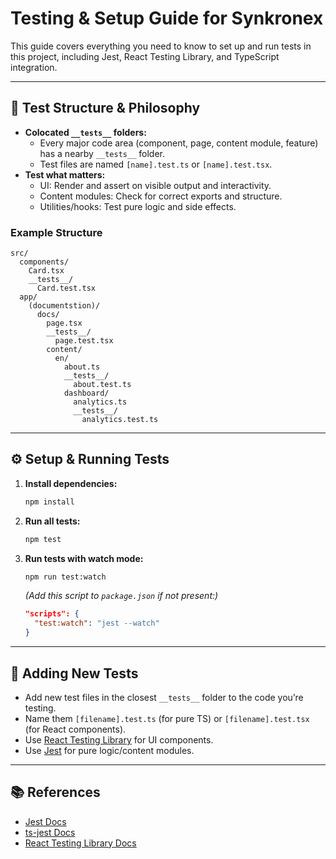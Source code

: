 # Testing & Setup Guide for Synkronex

This guide covers everything you need to know to set up and run tests in this project, including Jest, React Testing Library, and TypeScript integration.

---

## 🧪 Test Structure & Philosophy

- **Colocated `__tests__` folders:**
  - Every major code area (component, page, content module, feature) has a nearby `__tests__` folder.
  - Test files are named `[name].test.ts` or `[name].test.tsx`.
- **Test what matters:**
  - UI: Render and assert on visible output and interactivity.
  - Content modules: Check for correct exports and structure.
  - Utilities/hooks: Test pure logic and side effects.

### Example Structure
```
src/
  components/
    Card.tsx
    __tests__/
      Card.test.tsx
  app/
    (documentstion)/
      docs/
        page.tsx
        __tests__/
          page.test.tsx
        content/
          en/
            about.ts
            __tests__/
              about.test.ts
            dashboard/
              analytics.ts
              __tests__/
                analytics.test.ts
```

---

## ⚙️ Setup & Running Tests

1. **Install dependencies:**
   ```bash
   npm install
   ```
2. **Run all tests:**
   ```bash
   npm test
   ```
3. **Run tests with watch mode:**
   ```bash
   npm run test:watch
   ```
   *(Add this script to `package.json` if not present:)*
   ```json
   "scripts": {
     "test:watch": "jest --watch"
   }
   ```

---

## 📝 Adding New Tests

- Add new test files in the closest `__tests__` folder to the code you’re testing.
- Name them `[filename].test.ts` (for pure TS) or `[filename].test.tsx` (for React components).
- Use [React Testing Library](https://testing-library.com/docs/react-testing-library/intro/) for UI components.
- Use [Jest](https://jestjs.io/docs/getting-started) for pure logic/content modules.

---

## 📚 References
- [Jest Docs](https://jestjs.io/docs/getting-started)
- [ts-jest Docs](https://kulshekhar.github.io/ts-jest/)
- [React Testing Library Docs](https://testing-library.com/docs/react-testing-library/intro/)
